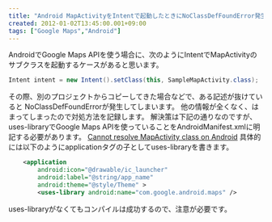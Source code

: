 ```yaml
---
title: "Android MapActivityをIntentで起動したときにNoClassDefFoundError発生"
created: 2012-01-02T13:45:00.001+09:00
tags: ["Google Maps","Android"]
---
```

AndroidでGoogle Maps APIを使う場合に、次のようにIntentでMapActivityのサブクラスを起動するケースがあると思います。

```java
Intent intent = new Intent().setClass(this, SampleMapActivity.class);
```

その際、別のプロジェクトからコピーしてきた場合などで、ある記述が抜けていると NoClassDefFoundErrorが発生してしまいます。 他の情報が全くなく、はまってしまったので対処方法を記録します。
解決策は下記の通りなのですが、uses-libraryでGoogle Maps APIを使っていることをAndroidManifest.xmlに明記する必要があります。
[Cannot resolve MapActivity class on Android](http://stackoverflow.com/questions/3621163/cannot-resolve-mapactivity-class-on-android)
具体的には以下のようにapplicationタグの子としてuses-libraryを書きます。

```xml
    <application
        android:icon="@drawable/ic_launcher"
        android:label="@string/app_name"
        android:theme="@style/Theme" >
        <uses-library android:name="com.google.android.maps" />
```

uses-libraryがなくてもコンパイルは成功するので、注意が必要です。
